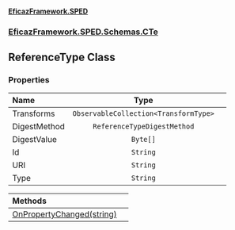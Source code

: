 #### [EficazFramework.SPED](EficazFrameworkSPED.md 'EficazFramework SPED')
### [EficazFramework.SPED.Schemas.CTe](EficazFramework.SPED.Schemas.CTe.md 'EficazFramework.SPED.Schemas.CTe')

## ReferenceType Class
### Properties

| Name | Type | |
| :--- | :---: | :--- |
| Transforms | `ObservableCollection<TransformType>` |  |
| DigestMethod | `ReferenceTypeDigestMethod` |  |
| DigestValue | `Byte[]` |  |
| Id | `String` |  |
| URI | `String` |  |
| Type | `String` |  |

| Methods | |
| :--- | :--- |
| [OnPropertyChanged(string)](EficazFramework.SPED.Schemas.CTe/ReferenceType/OnPropertyChanged(string).md 'EficazFramework.SPED.Schemas.CTe.ReferenceType.OnPropertyChanged(string)') | |
